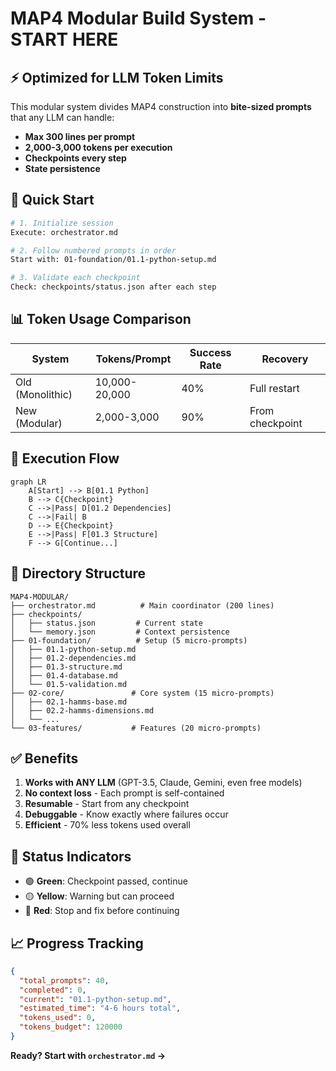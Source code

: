 # MAP4 Modular Build System - START HERE

## ⚡ Optimized for LLM Token Limits

This modular system divides MAP4 construction into **bite-sized prompts** that any LLM can handle:
- **Max 300 lines per prompt**
- **2,000-3,000 tokens per execution**
- **Checkpoints every step**
- **State persistence**

## 🎯 Quick Start

```bash
# 1. Initialize session
Execute: orchestrator.md

# 2. Follow numbered prompts in order
Start with: 01-foundation/01.1-python-setup.md

# 3. Validate each checkpoint
Check: checkpoints/status.json after each step
```

## 📊 Token Usage Comparison

| System | Tokens/Prompt | Success Rate | Recovery |
|--------|--------------|--------------|----------|
| Old (Monolithic) | 10,000-20,000 | 40% | Full restart |
| New (Modular) | 2,000-3,000 | 90% | From checkpoint |

## 🔄 Execution Flow

```mermaid
graph LR
    A[Start] --> B[01.1 Python]
    B --> C{Checkpoint}
    C -->|Pass| D[01.2 Dependencies]
    C -->|Fail| B
    D --> E{Checkpoint}
    E -->|Pass| F[01.3 Structure]
    F --> G[Continue...]
```

## 📁 Directory Structure

```
MAP4-MODULAR/
├── orchestrator.md          # Main coordinator (200 lines)
├── checkpoints/            
│   ├── status.json         # Current state
│   └── memory.json         # Context persistence
├── 01-foundation/          # Setup (5 micro-prompts)
│   ├── 01.1-python-setup.md
│   ├── 01.2-dependencies.md
│   ├── 01.3-structure.md
│   ├── 01.4-database.md
│   └── 01.5-validation.md
├── 02-core/               # Core system (15 micro-prompts)
│   ├── 02.1-hamms-base.md
│   ├── 02.2-hamms-dimensions.md
│   └── ...
└── 03-features/           # Features (20 micro-prompts)
```

## ✅ Benefits

1. **Works with ANY LLM** (GPT-3.5, Claude, Gemini, even free models)
2. **No context loss** - Each prompt is self-contained
3. **Resumable** - Start from any checkpoint
4. **Debuggable** - Know exactly where failures occur
5. **Efficient** - 70% less tokens used overall

## 🚦 Status Indicators

- 🟢 **Green**: Checkpoint passed, continue
- 🟡 **Yellow**: Warning but can proceed
- 🔴 **Red**: Stop and fix before continuing

## 📈 Progress Tracking

```json
{
  "total_prompts": 40,
  "completed": 0,
  "current": "01.1-python-setup.md",
  "estimated_time": "4-6 hours total",
  "tokens_used": 0,
  "tokens_budget": 120000
}
```

**Ready? Start with `orchestrator.md` →**